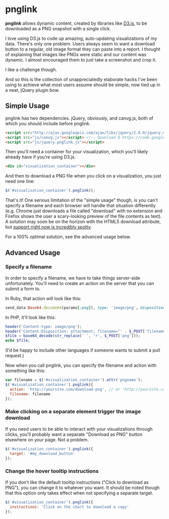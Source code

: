 # pnglink

**pnglink** allows dynamic content, created by libraries like [D3.js](http://d3js.org/), to be downloaded as a PNG snapshot with a single click. 

I love using D3.js to code up amazing, auto-updating visualizations of my data. There's only one problem. Users always seem to want a download button to a regular, old image format they can paste into a report. I thought of explaining that images like PNGs were static and our content was dynamic. I almost encouraged them to just take a screenshot and crop it.

I like a challenge though.

And so this is the collection of unappreciatedly elaborate hacks I've been using to achieve what most users assume should be simple, now tied up in a neat, jQuery plugin bow.

## Simple Usage

pnglink has two dependencies. jQuery, obviously, and canvg.js, both of which you should include before pnglink. 

```html
<script src="http://ajax.googleapis.com/ajax/libs/jquery/2.0.0/jquery.min.js"></script>
<script src="js/canvg.js"></script> <!-- Download @ https://code.google.com/p/canvg/downloads/list -->
<script src="js/jquery.pnglink.js"></script>
```

Then you'll need a container for your visualization, which you'll likely already have if you're using D3.js.

```html
<div id="visualization_container"></div>
```

And then to download a PNG file when you click on a visualization, you just need one line:

```javascript
$('#visualization_container').pnglink();
```

That's it! One serious limitation of the "simple usage" though, is you can't specify a filename and each browser will handle that situation differently (e.g. Chrome just downloads a file called "download" with no extension and Firefox shows the user a scary-looking preview of the file contents as text). A solution may soon be on the horizon with the HTML5 download attribute, but [support right now is incredibly spotty](http://caniuse.com/#feat=download).

For a 100% optimal solution, see the advanced usage below.

## Advanced Usage

### Specify a filename

In order to specify a filename, we have to take things server-side unfortunately. You'll need to create an action on the server that you can submit a form to.

In Ruby, that action will look like this:

```ruby
send_data Base64.decode64(params[:png]), type: 'image/png', disposition: 'attachment', filename: params[:filename]
```

In PHP, it'll look like this:

```php
header('Content-type: image/png');
header('Content-Disposition: attachment; filename="' . $_POST['filename'] . '"');
$file = base64_decode(str_replace(' ', '+', $_POST['png']));
echo $file;
```

(I'd be happy to include other languages if someone wants to submit a pull request.)

Now when you call pnglink, you can specify the filename and action with something like this:

```javascript
var filename = $('#visualization_container').attr('pngname');
$('#visualization_container').pnglink({
  action: 'http://yoursite.com/download-png', // or 'http://yoursite.com/download-png.php'
  filename: filename
});
```

### Make clicking on a separate element trigger the image download

If you need users to be able to interact with your visualizations through clicks, you'll probably want a separate "Download as PNG" button elsewhere on your page. Not a problem.

```javascript
$('#visualization_container').pnglink({
  target: '#my_download_button'
});
```

### Change the hover tooltip instructions

If you don't like the default tooltip instructions ("Click to download as PNG"), you can change it to whatever you want. It should be noted though that this option only takes effect when not specifying a separate target.

```javascript
$('#visualization_container').pnglink({
  instructions: 'Click on the chart to download a copy'
});
```
